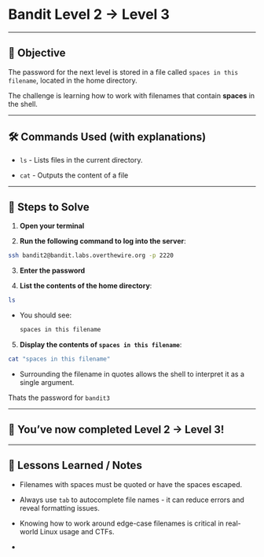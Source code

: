# Bandit Level 2 → Level 3

---

## 🎯 Objective

The password for the next level is stored in a file called `spaces in this filename`, located in the home directory.

The challenge is learning how to work with filenames that contain **spaces** in the shell.

---

## 🛠️ Commands Used (with explanations)

- `ls` - Lists files in the current directory.

- `cat` - Outputs the content of a file

---

## 🚀 Steps to Solve
1. **Open your terminal**

2. **Run the following command to log into the server**:

```bash
ssh bandit2@bandit.labs.overthewire.org -p 2220
```

3. **Enter the password**

4. **List the contents of the home directory**:
```bash
ls
```
- You should see: 
   ```bash
   spaces in this filename
   ```
5. **Display the contents of `spaces in this filename`**:
```bash
cat "spaces in this filename"
```
-  Surrounding the filename in quotes allows the shell to interpret it as a single argument.

Thats the password for `bandit3`

---

## 🎉 You’ve now completed Level 2 → Level 3!


---

## 🧠 Lessons Learned / Notes
- Filenames with spaces must be quoted or have the spaces escaped.

- Always use `tab` to autocomplete file names - it can reduce errors and reveal formatting issues.

- Knowing how to work around edge-case filenames is critical in real-world Linux usage and CTFs.
- 
